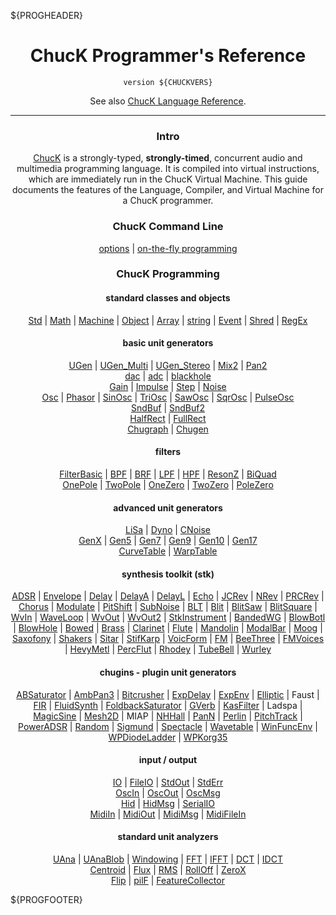 ${PROGHEADER}

<center>

# ChucK Programmer's Reference

`version ${CHUCKVERS}`

<!--
<img src="/images/on-the-fly_50dpi.jpg" style="width:90%;max-width:600px">
-->

See also [ChucK Language Reference](../language/index.md).

</center>

-----

<center>

### Intro

[ChucK](http://chuck.cs.princeton.edu) is a strongly-typed,
**strongly-timed**, concurrent audio and multimedia programming language.
It is compiled into virtual instructions, which are immediately run in the
ChucK Virtual Machine.  This guide documents the features of the Language,
Compiler, and Virtual Machine for a ChucK programmer.

### ChucK Command Line

[options](vm.md) | [on-the-fly programming](otfp.md)  

### ChucK Programming

#### standard classes and objects

[Std](classes_std.md#std) |
[Math](classes_std.md#math) |
[Machine](classes_std.md#machine) |
[Object](classes_std.md#object) |
[Array](classes_std.md#array) |
[string](classes_std.md#string) |
[Event](classes_std.md#event) |
[Shred](classes_std.md#shred) |
[RegEx](classes_std.md#regex)

#### basic unit generators

<!-- nb: extra eol spaces on some lines cause <br/> -->
[UGen](ugen_basic.md#ugen) |
[UGen_Multi](ugen_basic.md#ugen_multi) |
[UGen_Stereo](ugen_basic.md#ugen_stereo) |
[Mix2](ugen_basic.md#mix2) |
[Pan2](ugen_basic.md#pan2)  
[dac](ugen_basic.md#dac) |
[adc](ugen_basic.md#adc) |
[blackhole](ugen_basic.md#blackhole)  
[Gain](ugen_basic.md#gain) |
[Impulse](ugen_basic.md#impulse) |
[Step](ugen_basic.md#step) |
[Noise](ugen_basic.md#noise)  
[Osc](ugen_basic.md#osc) |
[Phasor](ugen_basic.md#phasor) |
[SinOsc](ugen_basic.md#sinosc) |
[TriOsc](ugen_basic.md#triosc) |
[SawOsc](ugen_basic.md#sawosc) |
[SqrOsc](ugen_basic.md#sqrosc) |
[PulseOsc](ugen_basic.md#pulseosc)  
[SndBuf](ugen_basic.md#sndbuf) |
[SndBuf2](ugen_basic.md#sndbuf2)  
[HalfRect](ugen_basic.md#halfrect) |
[FullRect](ugen_basic.md#fullrect)  
[Chugraph](ugen_basic.md#chugraph) |
[Chugen](ugen_basic.md#chugen)

#### filters

[FilterBasic](ugen_filters.md#filterbasic) |
[BPF](ugen_filters.md#bpf) |
[BRF](ugen_filters.md#brf) |
[LPF](ugen_filters.md#lpf) |
[HPF](ugen_filters.md#hpf) |
[ResonZ](ugen_filters.md#resonz) |
[BiQuad](ugen_filters.md#biquad)  
[OnePole](ugen_filters.md#onepole) |
[TwoPole](ugen_filters.md#twopole) |
[OneZero](ugen_filters.md#onezero) |
[TwoZero](ugen_filters.md#twozero) |
[PoleZero](ugen_filters.md#polezero)

#### advanced unit generators

[LiSa](ugen_advanced.md#lisa) |
[Dyno](ugen_advanced.md#dyno) |
[CNoise](ugen_advanced.md#cnoise)   
[GenX](ugen_advanced.md#genx) | 
[Gen5](ugen_advanced.md#gen5) |
[Gen7](ugen_advanced.md#gen7) |
[Gen9](ugen_advanced.md#gen7) |
[Gen10](ugen_advanced.md#gen10) |
[Gen17](ugen_advanced.md#gen17)  
[CurveTable](ugen_advanced.md#curvetable) |
[WarpTable](ugen_advanced.md#warptable)

#### synthesis toolkit (stk)

[ADSR](ugen_stk.md#adsr) | [Envelope](ugen_stk.md#envelope) |
[Delay](ugen_stk.md#delay) | [DelayA](ugen_stk.md#delaya) |
[DelayL](ugen_stk.md#delayl) | [Echo](ugen_stk.md#echo) |
[JCRev](ugen_stk.md#jcrev) | [NRev](ugen_stk.md#nrev) | [PRCRev](ugen_stk.md#prcrev) |
[Chorus](ugen_stk.md#chorus) | [Modulate](ugen_stk.md#modulate) |
[PitShift](ugen_stk.md#pitshift) | [SubNoise](ugen_stk.md#subnoise) |
[BLT](ugen_stk.md#blt) | [Blit](ugen_stk.md#blit) | 
[BlitSaw](ugen_stk.md#blitsaw) | [BlitSquare](ugen_stk.md#blitsquare) |
[WvIn](ugen_stk.md#wvin) | [WaveLoop](ugen_stk.md#waveloop) | 
[WvOut](ugen_stk.md#wvout) | [WvOut2](ugen_stk.md#wvout2) |
[StkInstrument](ugen_stk.md#stkinstrument) |
[BandedWG](ugen_stk.md#bandedwg) | [BlowBotl](ugen_stk.md#blowbotl) |
[BlowHole](ugen_stk.md#blowhole) | [Bowed](ugen_stk.md#bowed) |
[Brass](ugen_stk.md#brass) | [Clarinet](ugen_stk.md#clarinet) |
[Flute](ugen_stk.md#flute) | [Mandolin](ugen_stk.md#mandolin) |
[ModalBar](ugen_stk.md#modalbar) | [Moog](ugen_stk.md#moog) |
[Saxofony](ugen_stk.md#saxofony) | [Shakers](ugen_stk.md#shakers) |
[Sitar](ugen_stk.md#sitar) | [StifKarp](ugen_stk.md#stifkarp) |
[VoicForm](ugen_stk.md#voicform) | [FM](ugen_stk.md#fm) |
[BeeThree](ugen_stk.md#beethree) | [FMVoices](ugen_stk.md#fmvoices) |
[HevyMetl](ugen_stk.md#hevymetl) | [PercFlut](ugen_stk.md#prcflut) |
[Rhodey](ugen_stk.md#rhodey) | [TubeBell](ugen_stk.md#tubebell) |
[Wurley](ugen_stk.md#wurley)

#### chugins - plugin unit generators

[ABSaturator](ugen_chugins.md#absat) |
[AmbPan3](ugen_chugins.md#ambpan3) |
[Bitcrusher](ugen_chugins.md#bitcrusher) |
[ExpDelay](ugen_chugins.md#expdelay) |
[ExpEnv](ugen_chugins.md#expenv) |
[Elliptic](ugen_chugins.md#elliptic) |
Faust |
[FIR](ugen_chugins.md#fir) |
[FluidSynth](ugen_chugins.md#fluidsynth) |
[FoldbackSaturator](ugen_chugins.md#foldbacksaturator) |
[GVerb](ugen_chugins.md#gverb) |
[KasFilter](ugen_chugins.md#kasfilter) |
Ladspa |
[MagicSine](ugen_chugins.md#magicsine) |
[Mesh2D](ugen_chugins.md#mesh2d) |
MIAP |
[NHHall](ugen_chugins.md#nhhall) |
[PanN](ugen_chugins.md#pann) |
[Perlin](ugen_chugins.md#perlin) |
[PitchTrack](ugen_chugins.md#pitchtrack) |
[PowerADSR](ugen_chugins.md#poweradsr) |
[Random](ugen_chugins.md#random) |
[Sigmund](ugen_chugins.md#sigmund) |
[Spectacle](ugen_chugins.md#spectacle) |
[Wavetable](ugen_chugins.md#wavetable) |
[WinFuncEnv](ugen_chugins.md#winfuncenv) |
[WPDiodeLadder](ugen_chugins.md#wpdiodeladder) |
[WPKorg35](ugen_chugins.md#wpkorg35)

#### input / output

[IO](io.md#io) |
[FileIO](io.md#io) |
[StdOut](io.md#stdout) |
[StdErr](io.md#stderr)   
[OscIn](io.md#oscin) |
[OscOut](io.md#oscout) |
[OscMsg](io.md#oscmsg)   
[Hid](io.md#hid) |
[HidMsg](io.md#hidmsg) |
[SerialIO](io.md#serialio)  
[MidiIn](io.md#midiin) |
[MidiOut](io.md#midiout) |
[MidiMsg](io.md#midimsg) |
[MidiFileIn](io.md#midifilein)

#### standard unit analyzers

[UAna](uana.md#uana) |
[UAnaBlob](uana.md#uanablob) |
[Windowing](uana.md#windowing) |
[FFT](uana.md#fft) |
[IFFT](uana.md#ifft) |
[DCT](uana.md#dct) |
[IDCT](uana.md#idct)  
[Centroid](uana.md#centroid) |
[Flux](uana.md#flux) |
[RMS](uana.md#rms) |
[RollOff](uana.md#rolloff) |
[ZeroX](uana.md#zerox)  
[Flip](uana.md#flip) |
[pilF](uana.md#pilf) |
[FeatureCollector](uana.md#featurecollector)

</center>

${PROGFOOTER}
